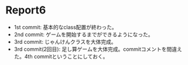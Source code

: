 # Report6
- 1st commit: 基本的なclass配置が終わった。
- 2nd commit: ゲームを開始するまでができるようになった。
- 3rd commit: じゃんけんクラスを大体完成。
- 3rd commit(2回目): 足し算ゲームを大体完成。commitコメントを間違えた。4th commitということにしておく。
